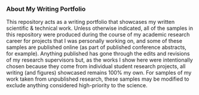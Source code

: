 ### About My Writing Portfolio
This repository acts as a writing portfolio that showcases my written scientific &amp; technical work. Unless otherwise indicated, all of the samples in this repository were produced during the course of my academic research career for projects that I was personally working on, and some of these samples are published online (as part of published conference abstracts, for example). Anything published has gone through the edits and revisions of my research supervisors but, as the works I show here were intentionally chosen because they come from individual student research projects, all writing (and figures) showcased remains 100% my own. For samples of my work taken from unpublished research, these samples may be modified to exclude anything considered high-priority to the science.
